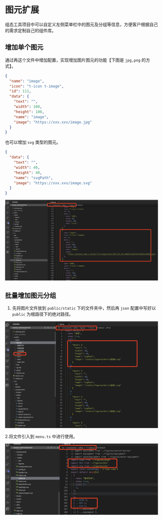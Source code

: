 # 图元扩展

组态工具项目中可以自定义左侧菜单栏中的图元及分组等信息，方便客户根据自己的需求定制自己的组件库。

## 增加单个图元

通过再这个文件中增加配置，实现增加图片图元的功能【下图是 `jpg,png` 的方式】。

```json
{
  "name": "image",
  "icon": "t-icon t-image",
  "id": 111,
  "data": {
    "text": "",
    "width": 100,
    "height": 100,
    "name": "image",
    "image": "https://xxx.xxx/image.jpg"
  }
}
```

也可以增加 `svg` 类型的图元。

```json
{
  "data": {
    "text": "",
    "width": 40,
    "height": 40,
    "name": "svgPath",
    "image": "https://xxx.xxx/image.svg"
  }
}
```

![](../imgs/frontend/WechatIMG3413.jpg)

## 批量增加图元分组

1. 先将图片文件放到 `public/static` 下的文件夹中，然后再 `json` 配置中写好以 `public` 为根路径下的绝对路径。

![](../imgs/frontend/WechatIMG3414.jpg)

2.将文件引入到 `menu.ts` 中进行使用。

![](../imgs/frontend/WechatIMG3417.jpg)
